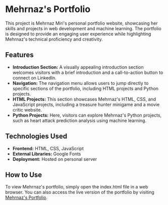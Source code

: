 # Mehrnaz's Portfolio
This project is Mehrnaz Miri's personal portfolio website, showcasing her skills and projects in web development and machine learning. The portfolio is designed to provide an engaging user experience while highlighting Mehrnaz's technical proficiency and creativity.

## Features

- **Introduction Section:** A visually appealing introduction section welcomes visitors with a brief introduction and a call-to-action button to connect on LinkedIn.
- **Navigation:** The navigation menu allows users to jump directly to specific sections of the portfolio, including HTML projects and Python projects.
- **HTML Projects:** This section showcases Mehrnaz's HTML, CSS, and JavaScript projects, including a treasure hunter minigame and a movie critic website.
- **Python Projects:** Here, visitors can explore Mehrnaz's Python projects, such as heart attack prediction analysis using machine learning.

## Technologies Used
- **Frontend:** HTML, CSS, JavaScript
- **External Libraries:** Google Fonts
- **Deployment:** Hosted on personal server

## How to Use
To view Mehrnaz's portfolio, simply open the index.html file in a web browser. You can also access the live version of the portfolio by visiting [Mehrnaz's Portfolio](https://mehrnaz-m.github.io/Portfolio/).
